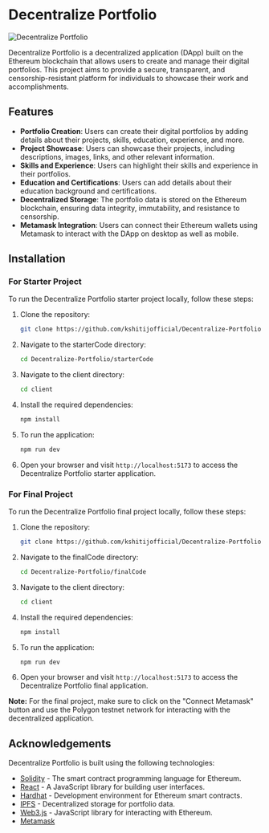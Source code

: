 # Decentralize Portfolio

![Decentralize Portfolio](https://github.com/kshitijofficial/Decentralize-Portfolio/blob/main/images/decentralize-portfolio.png)

Decentralize Portfolio is a decentralized application (DApp) built on the Ethereum blockchain that allows users to create and manage their digital portfolios. This project aims to provide a secure, transparent, and censorship-resistant platform for individuals to showcase their work and accomplishments.

## Features

- **Portfolio Creation**: Users can create their digital portfolios by adding details about their projects, skills, education, experience, and more.
- **Project Showcase**: Users can showcase their projects, including descriptions, images, links, and other relevant information.
- **Skills and Experience**: Users can highlight their skills and experience in their portfolios.
- **Education and Certifications**: Users can add details about their education background and certifications.
- **Decentralized Storage**: The portfolio data is stored on the Ethereum blockchain, ensuring data integrity, immutability, and resistance to censorship.
- **Metamask Integration**: Users can connect their Ethereum wallets using Metamask to interact with the DApp on desktop as well as mobile.

## Installation

### For Starter Project

To run the Decentralize Portfolio starter project locally, follow these steps:

1. Clone the repository:

   ```bash
   git clone https://github.com/kshitijofficial/Decentralize-Portfolio.git
   ```

2. Navigate to the starterCode directory:

   ```bash
   cd Decentralize-Portfolio/starterCode
   ```

3. Navigate to the client directory:

   ```bash
   cd client
   ```

4. Install the required dependencies:

   ```bash
   npm install
   ```

5. To run the application:

   ```bash
   npm run dev
   ```

6. Open your browser and visit `http://localhost:5173` to access the Decentralize Portfolio starter application.

### For Final Project

To run the Decentralize Portfolio final project locally, follow these steps:

1. Clone the repository:

   ```bash
   git clone https://github.com/kshitijofficial/Decentralize-Portfolio.git
   ```

2. Navigate to the finalCode directory:

   ```bash
   cd Decentralize-Portfolio/finalCode
   ```

3. Navigate to the client directory:

   ```bash
   cd client
   ```

4. Install the required dependencies:

   ```bash
   npm install
   ```

5. To run the application:

   ```bash
   npm run dev
   ```

6. Open your browser and visit `http://localhost:5173` to access the Decentralize Portfolio final application.

**Note:** For the final project, make sure to click on the "Connect Metamask" button and use the Polygon testnet network for interacting with the decentralized application.

## Acknowledgements

Decentralize Portfolio is built using the following technologies:

- [Solidity](https://docs.soliditylang.org/) - The smart contract programming language for Ethereum.
- [React](https://reactjs.org/) - A JavaScript library for building user interfaces.
- [Hardhat](https://hardhat.org/) - Development environment for Ethereum smart contracts.
- [IPFS](https://ipfs.io/) - Decentralized storage for portfolio data.
- [Web3.js](https://web3js.readthedocs.io/) - JavaScript library for interacting with Ethereum.
- [Metamask](https://metamask.io/)
